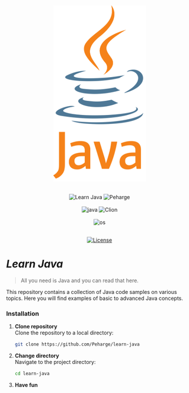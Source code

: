 <p align="center">
    <img src="./readme-img/java-logo-3.png" width="250"/>
</p>
<br>
<div align="center">

<img alt="Learn Java" src="https://img.shields.io/badge/Learn Java-blue">
<img alt="Peharge" src="https://img.shields.io/badge/Peharge-blue">
<br>
<br>

<img alt="java" src="https://img.shields.io/badge/-Java-blue?logo=openjdk">
<img alt="Clion" src="https://img.shields.io/badge/-IntelliJ-orange?logo=intellij-idea">
<br>
<br>

<img alt="os" src="https://img.shields.io/badge/os-linux%20%7C%20macOS%20%7C%20windows-blue">
<br>
<br>

[![License](https://img.shields.io/badge/license-MIT-blue.svg)](https://opensource.org/licenses/MIT)
<br>

</div>

# _Learn Java_

> All you need is Java and you can read that here.

This repository contains a collection of Java code samples on various topics. Here you will find examples of basic to advanced Java concepts.

### Installation

1. **Clone repository**<br>
   Clone the repository to a local directory:
    ```bash
    git clone https://github.com/Peharge/learn-java
    ```
2. **Change directory**<br>
   Navigate to the project directory:
    ```bash
    cd learn-java
    ```

3. **Have fun**